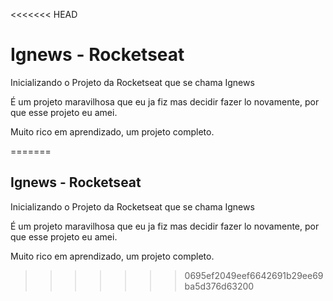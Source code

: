 <<<<<<< HEAD
# Ignews - Rocketseat

Inicializando o Projeto da Rocketseat que se chama Ignews

É um projeto maravilhosa que eu ja fiz mas decidir fazer lo novamente, por que esse projeto eu amei.

Muito rico em aprendizado, um projeto completo.

=======


## Ignews - Rocketseat

Inicializando o Projeto da Rocketseat 
que se chama Ignews 

É um projeto maravilhosa que eu ja fiz
mas decidir fazer lo novamente,
por que esse projeto eu amei.

Muito rico em aprendizado, um projeto completo.
>>>>>>> 0695ef2049eef6642691b29ee69ba5d376d63200
